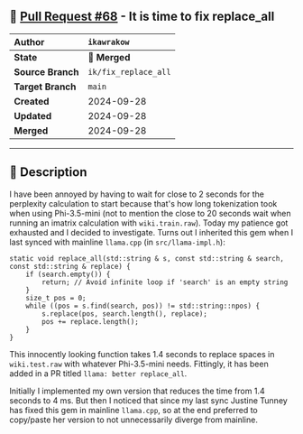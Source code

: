 ## 🔀 [Pull Request #68](https://github.com/ikawrakow/ik_llama.cpp/pull/68) - It is time to fix replace_all

| **Author** | `ikawrakow` |
| :--- | :--- |
| **State** | 🔀 **Merged** |
| **Source Branch** | `ik/fix_replace_all` |
| **Target Branch** | `main` |
| **Created** | 2024-09-28 |
| **Updated** | 2024-09-28 |
| **Merged** | 2024-09-28 |

---

## 📄 Description

I have been annoyed by having to wait for close to 2 seconds for the perplexity calculation to start because that's how long tokenization took when using Phi-3.5-mini (not to mention the close to 20 seconds wait when running an imatrix calculation with `wiki.train.raw`). Today my patience got exhausted and I decided to investigate. Turns out I inherited this gem when I last synced with mainline `llama.cpp` (in `src/llama-impl.h`):
```
static void replace_all(std::string & s, const std::string & search, const std::string & replace) {
    if (search.empty()) {
        return; // Avoid infinite loop if 'search' is an empty string
    }   
    size_t pos = 0;
    while ((pos = s.find(search, pos)) != std::string::npos) {
        s.replace(pos, search.length(), replace);
        pos += replace.length();
    }   
}
```
This innocently looking function takes 1.4 seconds to replace spaces in `wiki.test.raw` with whatever Phi-3.5-mini needs. Fittingly, it has been added in a PR titled `llama: better replace_all`.

Initially I implemented my own version that reduces the time from 1.4 seconds to 4 ms. But then I noticed that since my last sync Justine Tunney has fixed this gem in mainline `llama.cpp`, so at the end preferred to copy/paste her version to not unnecessarily diverge from mainline.